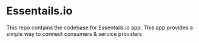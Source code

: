# Essentails.io
This repo contains the codebase for Essentails.io app. This app provides a simple way to connect consumers &amp; service providers
